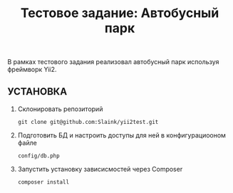 <p align="center">
    <h1 align="center">Тестовое задание: Автобусный парк</h1>
    <br>
</p>

В рамках тестового задания реализовал автобусный парк используя фреймворк Yii2.

УСТАНОВКА
------------

1. Склонировать репозиторий 

    ```
    git clone git@github.com:Slaink/yii2test.git  
    ```
2. Подготовить БД и настроить доступы для ней в конфигурациооном файле

    ```
    config/db.php  
    ```
3. Запустить установку зависисмостей через Composer

    ```
    composer install  
    ```